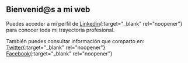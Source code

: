## Bienvenid@s a mi web

Puedes acceder a mi perfil de [Linkedin](https://www.linkedin.com/in/joseramongg){:target="_blank" rel="noopener"} para conocer toda mi trayectoria profesional.

También puedes consultar información que comparto en:  
[Twitter](https://twitter.com/joseramongg){:target="_blank" rel="noopener"}    
[Facebook](https://www.facebook.com/joseramon.garcia.3382/){:target="_blank" rel="noopener"}  

